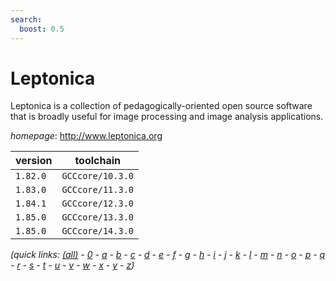 ```yaml
---
search:
  boost: 0.5
---
```

# Leptonica

Leptonica is a collection of pedagogically-oriented open source software  that is broadly useful for image processing and image analysis applications.

*homepage*: <http://www.leptonica.org>

version | toolchain
--------|----------
``1.82.0`` | ``GCCcore/10.3.0``
``1.83.0`` | ``GCCcore/11.3.0``
``1.84.1`` | ``GCCcore/12.3.0``
``1.85.0`` | ``GCCcore/13.3.0``
``1.85.0`` | ``GCCcore/14.3.0``


*(quick links: [(all)](../index.md) - [0](../0/index.md) - [a](../a/index.md) - [b](../b/index.md) - [c](../c/index.md) - [d](../d/index.md) - [e](../e/index.md) - [f](../f/index.md) - [g](../g/index.md) - [h](../h/index.md) - [i](../i/index.md) - [j](../j/index.md) - [k](../k/index.md) - [l](../l/index.md) - [m](../m/index.md) - [n](../n/index.md) - [o](../o/index.md) - [p](../p/index.md) - [q](../q/index.md) - [r](../r/index.md) - [s](../s/index.md) - [t](../t/index.md) - [u](../u/index.md) - [v](../v/index.md) - [w](../w/index.md) - [x](../x/index.md) - [y](../y/index.md) - [z](../z/index.md))*

